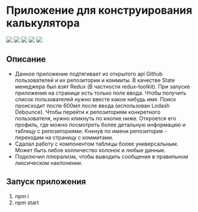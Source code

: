 # Приложение для конструирования калькулятора

![](https://shields.io/badge/-HTML-orange)
![](https://shields.io/badge/-TailwindCSS-blue)
![](https://shields.io/badge/-JavaScript-yellow)
![](https://shields.io/badge/-React-05D9FF)
![](https://shields.io/badge/-Redux-pink)

## Описание
 - Данное приложение подтягивает из открытого api Github пользователей и их репозитории и коммиты. В качестве State менеджера был взят Redux (В частности redux-toolkit). При запуске приложения на странице есть только поле ввода. Чтобы получить список пользователей нужно ввесте какое нибудь имя. Поиск происходит после 600мл после ввода (использован Lodash Debounce). Чтобы перейти к репозиториям конкретного пользователя, нужно кликнуть по кнопке ниже. Откроется его профиль, где можно посмотреть более детальную информацию и таблицу с репозиториями. Кнкнув по имени репозитория - переходим на страницу с коммитами.
 - Сдалал работу с компонентом таблицы более универсальным. Может быть либое колличество колонок и любые данные.
 - Подключил плюрализм, чтобы выводить сообщение в правильном ликсическом наклонении.


 ## Запуск приложения
1. npm i
2. npm start